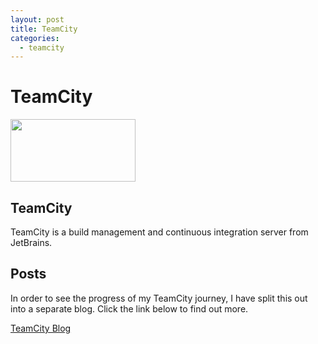 ```yaml
---
layout: post
title: TeamCity
categories:
  - teamcity
---
```


# TeamCity

<img src="/Portfolio/images/teamcity.jpg" width="200" height="100" />

## TeamCity

TeamCity is a build management and continuous integration server from JetBrains.

## Posts

In order to see the progress of my TeamCity journey, I have split this out into a separate blog. Click the link below to find out more.

[TeamCity Blog](https://d4majauk.github.io/Portfolio/teamcity)
